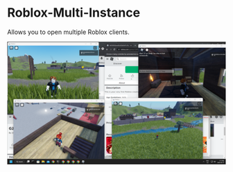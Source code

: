 # Roblox-Multi-Instance

Allows you to open multiple Roblox clients.

![roblox_multi_instance.png](README.assets/roblox_multi_instance.png)
